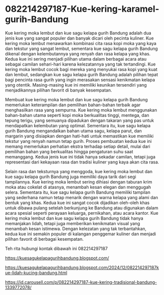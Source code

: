 # 082214297187-Kue-kering-karamel-gurih-Bandung
Kue kering moka lembut dan kue sagu kelapa gurih Bandung adalah dua jenis kue yang sangat populer dan banyak dicari oleh pecinta kuliner. Kue kering moka lembut menawarkan kombinasi cita rasa kopi moka yang kaya dan tekstur yang sangat lembut, sementara kue sagu kelapa gurih Bandung dikenal dengan kelembutannya yang renyah dan rasa kelapa yang khas. Kedua kue ini sering menjadi pilihan utama dalam berbagai acara atau sebagai camilan sehari-hari karena kelezatannya yang tak tertandingi. Kue kering moka lembut cocok bagi mereka yang menyukai rasa kopi yang kuat dan lembut, sedangkan kue sagu kelapa gurih Bandung adalah pilihan tepat bagi pencinta rasa gurih yang ingin merasakan sensasi kenikmatan kelapa yang otentik. Masing-masing kue ini memiliki keunikan tersendiri yang menjadikannya pilihan favorit di banyak kesempatan.

Membuat kue kering moka lembut dan kue sagu kelapa gurih Bandung memerlukan keterampilan dan pemilihan bahan-bahan terbaik agar menghasilkan rasa yang sempurna. Kue kering moka lembut menggunakan bahan-bahan utama seperti kopi moka berkualitas tinggi, mentega, dan tepung terigu, yang semuanya dipadukan dengan takaran yang pas untuk mendapatkan kelembutan yang optimal. Sementara itu, kue sagu kelapa gurih Bandung mengandalkan bahan utama sagu, kelapa parut, dan margarin yang disiapkan dengan hati-hati untuk memastikan kue memiliki tekstur yang renyah namun tetap gurih. Proses pembuatan kedua kue ini memang memerlukan perhatian ekstra terhadap setiap detail, mulai dari pemilihan bahan yang berkualitas hingga pengaturan suhu saat memanggang. Kedua jenis kue ini tidak hanya sekadar camilan, tetapi juga representasi dari kekayaan rasa dan tradisi kuliner yang kaya akan cita rasa.

Selain rasa dan teksturnya yang menggoda, kue kering moka lembut dan kue sagu kelapa gurih Bandung juga memiliki daya tarik dari segi tampilannya. Kue kering moka lembut sering dihiasi dengan taburan krim moka atau cokelat di atasnya, menambah kesan elegan dan menggugah selera. Sementara itu, kue sagu kelapa gurih Bandung memiliki tampilan yang sederhana namun tetap menarik dengan warna kelapa yang alami dan bentuk yang khas. Kedua kue ini sangat cocok dijadikan oleh-oleh khas untuk dibawa pulang setelah berkunjung ke Bandung atau digunakan dalam acara spesial seperti perayaan keluarga, pernikahan, atau acara kantor. Kue kering moka lembut dan kue sagu kelapa gurih Bandung tidak hanya memanjakan lidah, tetapi juga memberikan kenikmatan visual yang menambah kesan istimewa. Dengan kelezatan yang tak terbantahkan, kedua kue ini semakin populer di kalangan penggemar kuliner dan menjadi pilihan favorit di berbagai kesempatan.

Teh rita
hubungi kontak dibawah ini
082214297187

https://kuesagukelapagurihbandung.blogspot.com/

 https://kuesagukelapagurihbandung.blogspot.com/2024/12/082214297187kue-lidah-kucing-bandung.html

https://id.carousell.com/p/082214297187-kue-kering-tradisional-bandung-1339772078/

